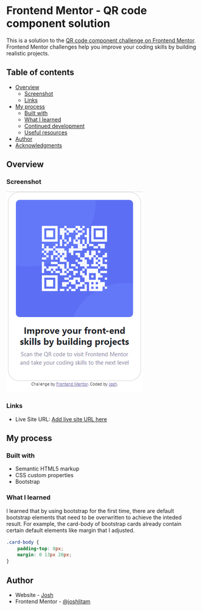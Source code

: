 # Frontend Mentor - QR code component solution

This is a solution to the [QR code component challenge on Frontend Mentor](https://www.frontendmentor.io/challenges/qr-code-component-iux_sIO_H). Frontend Mentor challenges help you improve your coding skills by building realistic projects. 

## Table of contents

- [Overview](#overview)
  - [Screenshot](#screenshot)
  - [Links](#links)
- [My process](#my-process)
  - [Built with](#built-with)
  - [What I learned](#what-i-learned)
  - [Continued development](#continued-development)
  - [Useful resources](#useful-resources)
- [Author](#author)
- [Acknowledgments](#acknowledgments)


## Overview

### Screenshot

![](./images/finished-picture.png)


### Links

- Live Site URL: [Add live site URL here](https://joshlitam.github.io/qr-code/)

## My process

### Built with

- Semantic HTML5 markup
- CSS custom properties
- Bootstrap

### What I learned

I learned that by using bootstrap for the first time, there are default bootstrap elements that need to be overwritten to achieve the inteded result.
For example, the card-body of bootstrap cards already contain certain default elements like margin that I adjusted.


```css
.card-body {
    padding-top: 0px;
    margin: 0 13px 20px;
}
```

## Author

- Website - [Josh](https://github.com/joshlitam)
- Frontend Mentor - [@joshlitam](https://www.frontendmentor.io/profile/joshlitam)
